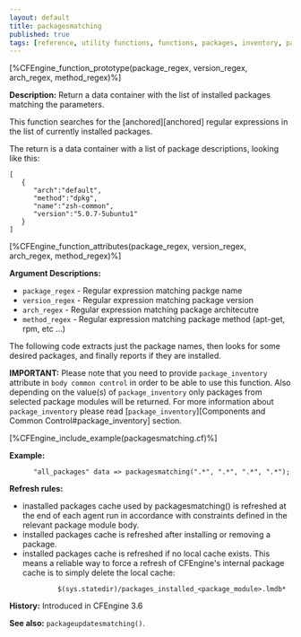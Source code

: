```yaml
---
layout: default
title: packagesmatching
published: true
tags: [reference, utility functions, functions, packages, inventory, packagesmatching]
---
```


[%CFEngine_function_prototype(package_regex, version_regex, arch_regex, method_regex)%]

**Description:** Return a data container with the list of installed packages
matching the parameters.

This function searches for the [anchored][anchored] regular expressions in the
list of currently installed packages.

The return is a data container with a list of package descriptions, looking like
this:

```
[
   {
      "arch":"default",
      "method":"dpkg",
      "name":"zsh-common",
      "version":"5.0.7-5ubuntu1"
   }
]

```

[%CFEngine_function_attributes(package_regex, version_regex, arch_regex, method_regex)%]

**Argument Descriptions:**

* `package_regex` - Regular expression matching packge name
* `version_regex` - Regular expression matching package version
* `arch_regex` - Regular expression matching package architecutre
* `method_regex` - Regular expression matching package method (apt-get, rpm, etc ...)

The following code extracts just the package names, then looks for
some desired packages, and finally reports if they are installed.

**IMPORTANT:** Please note that you need to provide `package_inventory` attribute in `body common control` in order to be able to use this function. Also depending on the value(s) of `package_inventory` only packages from selected package modules will be returned. For more information about `package_inventory` please read [`package_inventory`][Components and Common Control#package_inventory] section.

[%CFEngine_include_example(packagesmatching.cf)%]

**Example:**

```cf3
      "all_packages" data => packagesmatching(".*", ".*", ".*", ".*");
```

**Refresh rules:**
* inastalled packages cache used by packagesmatching() is refreshed at the end of each agent run in accordance with constraints defined in the relevant package module body.
* installed packages cache is refreshed after installing or removing a package.
* installed packages cache is refreshed if no local cache exists.
        This means a reliable way to force a refresh of CFEngine's internal package cache is to simply delete the local cache:

```cf3
            $(sys.statedir)/packages_installed_<package_module>.lmdb*
```

**History:** Introduced in CFEngine 3.6

**See also:** `packageupdatesmatching()`.
